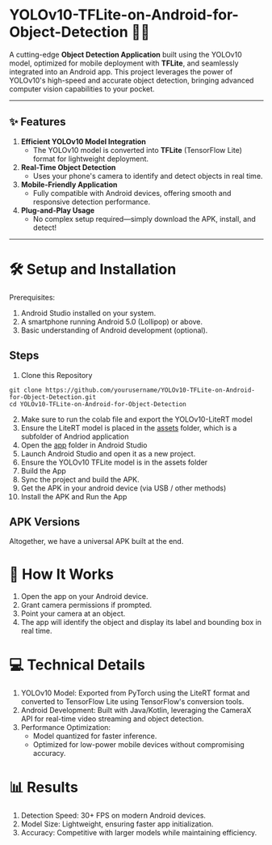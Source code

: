 # YOLOv10-TFLite-on-Android-for-Object-Detection 🚀📱

A cutting-edge **Object Detection Application** built using the YOLOv10 model, optimized for mobile deployment with **TFLite**, and seamlessly integrated into an Android app. This project leverages the power of YOLOv10's high-speed and accurate object detection, bringing advanced computer vision capabilities to your pocket.

---

## ✨ Features

1. **Efficient YOLOv10 Model Integration**
   - The YOLOv10 model is converted into **TFLite** (TensorFlow Lite) format for lightweight deployment.
2. **Real-Time Object Detection**
   - Uses your phone's camera to identify and detect objects in real time.
3. **Mobile-Friendly Application**
   - Fully compatible with Android devices, offering smooth and responsive detection performance.
4. **Plug-and-Play Usage**
   - No complex setup required—simply download the APK, install, and detect!

---

# 🛠️ Setup and Installation
Prerequisites:
1. Android Studio installed on your system.
2. A smartphone running Android 5.0 (Lollipop) or above.
3. Basic understanding of Android development (optional).

## Steps
1. Clone this Repository
```plaintext
git clone https://github.com/yourusername/YOLOv10-TFLite-on-Android-for-Object-Detection.git
cd YOLOv10-TFLite-on-Android-for-Object-Detection
```
2. Make sure to run the colab file and export the YOLOv10-LiteRT model
3. Ensure the LiteRT model is placed in the [assets](https://github.com/atharvakulkarni-07/YOLOv10-TFLite-Android/tree/main/Android_App/app/src/main/assets) folder, which is a subfolder of Andriod application
4. Open the [app](https://github.com/atharvakulkarni-07/YOLOv10-TFLite-Android/tree/main/Android_App/app) folder in Android Studio
5. Launch Android Studio and open it as a new project.
6. Ensure the YOLOv10 TFLite model is in the assets folder
7. Build the App
8. Sync the project and build the APK.
9. Get the APK in your android device (via USB / other methods)
10. Install the APK and Run the App

## APK Versions
Altogether, we have a universal APK built at the end. 

# 📸 How It Works
1. Open the app on your Android device.
2. Grant camera permissions if prompted.
3. Point your camera at an object.
4. The app will identify the object and display its label and bounding box in real time.
   
# 💻 Technical Details
1. YOLOv10 Model: Exported from PyTorch using the LiteRT format and converted to TensorFlow Lite using TensorFlow's conversion tools.
2. Android Development: Built with Java/Kotlin, leveraging the CameraX API for real-time video streaming and object detection.
3. Performance Optimization:
   - Model quantized for faster inference.
   - Optimized for low-power mobile devices without compromising accuracy.

# 📊 Results
1. Detection Speed: 30+ FPS on modern Android devices.
2. Model Size: Lightweight, ensuring faster app initialization.
3. Accuracy: Competitive with larger models while maintaining efficiency.
